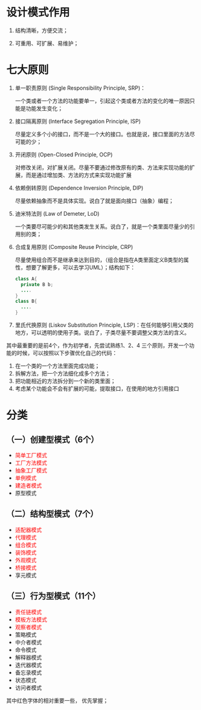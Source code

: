 # 设计模式作用

1. 结构清晰，方便交流；

2. 可重用、可扩展、易维护；

   

# 七大原则

1. 单一职责原则 (Single Responsibility Principle, SRP)：

   一个类或者一个方法的功能要单一，引起这个类或者方法的变化的唯一原因只能是功能发生变化；

2. 接口隔离原则 (Interface Segregation Principle, ISP)

   尽量定义多个小的接口，而不是一个大的接口。也就是说，接口里面的方法尽可能的少；

3. 开闭原则 (Open-Closed Principle, OCP)

   对修改关闭，对扩展关闭。尽量不要通过修改原有的类、方法来实现功能的扩展，而是通过增加类、方法的方式来实现功能扩展

4. 依赖倒转原则 (Dependence Inversion Principle, DIP)

   尽量依赖抽象而不是具体实现。说白了就是面向接口（抽象）编程；

5. 迪米特法则 (Law of Demeter, LoD)

   一个类要尽可能少的和其他类发生关系。说白了，就是一个类里面尽量少的引用别的类；

6. 合成复用原则 (Composite Reuse Principle, CRP)

   尽量使用组合而不是继承来达到目的，（组合是指在A类里面定义B类型的属性，想要了解更多，可以去学习UML）；结构如下：

   ```java
   class A{
     private B b;
     ....
   }
   class B{
     ....
   }
   ```

7. 里氏代换原则 (Liskov Substitution Principle, LSP)：在任何能够引用父类的地方，可以透明的使用子类。说白了，子类尽量不要调整父类方法的含义。



其中最重要的是前4个，作为初学者，先尝试熟练1、2、4 三个原则，开发一个功能的时候，可以按照以下步骤优化自己的代码：

1. 在一个类的一个方法里面完成功能；
2. 拆解方法，把一个方法细化成多个方法；
3. 把功能相近的方法拆分到一个新的类里面；
4. 考虑某个功能会不会有扩展的可能，提取接口，在使用的地方引用接口



# 分类

## （一）创建型模式（6个）

- <font color='red'>简单工厂模式</font>
- <font color='red'>工厂方法模式</font>
- <font color='red'>抽象工厂模式</font>
- <font color='red'>单例模式</font>
- <font color='red'>建造者模式</font>
- 原型模式

 

## （二）结构型模式（7个）

- <font color='red'>适配器模式</font>
- <font color='red'>代理模式</font>
- <font color='red'>组合模式</font>
- <font color='red'>装饰模式</font>
- <font color='red'>外观模式</font>
- <font color='red'>桥接模式</font>
- 享元模式



## （三）行为型模式（11个）

- <font color='red'>责任链模式</font>
- <font color='red'>模板方法模式</font>
- <font color='red'>观察者模式</font>
- 策略模式
- 中介者模式
- 命令模式
- 解释器模式
- 迭代器模式
- 备忘录模式
- 状态模式
- 访问者模式



其中红色字体的相对重要一些， 优先掌握；
